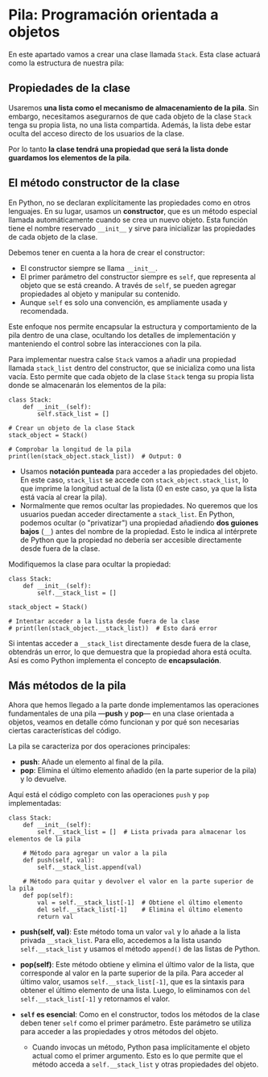 # Pila: Programación orientada a objetos

En este apartado vamos a crear una clase llamada `Stack`. Esta clase actuará como la estructura de nuestra pila:

## Propiedades de la clase

Usaremos **una lista como el mecanismo de almacenamiento de la pila**. Sin embargo, necesitamos asegurarnos de que cada objeto de la clase `Stack` tenga su propia lista, no una lista compartida. Además, la lista debe estar oculta del acceso directo de los usuarios de la clase.

Por lo tanto **la clase tendrá una propiedad que será la lista donde guardamos los elementos de la pila**.

## El método constructor de la clase

En Python, no se declaran explícitamente las propiedades como en otros lenguajes. En su lugar, usamos un **constructor**, que es un método especial llamada automáticamente cuando se crea un nuevo objeto. Esta función tiene el nombre reservado `__init__` y sirve para inicializar las propiedades de cada objeto de la clase.

Debemos tener en cuenta a la hora de crear el constructor:

* El constructor siempre se llama `__init__`.
* El primer parámetro del constructor siempre es `self`, que representa al objeto que se está creando. A través de `self`, se pueden agregar propiedades al objeto y manipular su contenido.
* Aunque `self` es solo una convención, es ampliamente usada y recomendada.

Este enfoque nos permite encapsular la estructura y comportamiento de la pila dentro de una clase, ocultando los detalles de implementación y manteniendo el control sobre las interacciones con la pila.

Para implementar nuestra calse `Stack` vamos a añadir una propiedad llamada `stack_list` dentro del constructor, que se inicializa como una lista vacía. Esto permite que cada objeto de la clase `Stack` tenga su propia lista donde se almacenarán los elementos de la pila:

```
class Stack:
    def __init__(self):
        self.stack_list = []

# Crear un objeto de la clase Stack
stack_object = Stack()

# Comprobar la longitud de la pila
print(len(stack_object.stack_list))  # Output: 0
```

* Usamos **notación punteada** para acceder a las propiedades del objeto. En este caso, `stack_list` se accede con `stack_object.stack_list`, lo que imprime la longitud actual de la lista (0 en este caso, ya que la lista está vacía al crear la pila).
* Normalmente que remos ocultar las propiedades. No queremos que los usuarios puedan acceder directamente a `stack_list`. En Python, podemos ocultar (o "privatizar") una propiedad añadiendo **dos guiones bajos** (`__`) antes del nombre de la propiedad. Esto le indica al intérprete de Python que la propiedad no debería ser accesible directamente desde fuera de la clase.

Modifiquemos la clase para ocultar la propiedad:

```
class Stack:
    def __init__(self):
        self.__stack_list = []

stack_object = Stack()

# Intentar acceder a la lista desde fuera de la clase
# print(len(stack_object.__stack_list))  # Esto dará error
```

Si intentas acceder a `__stack_list` directamente desde fuera de la clase, obtendrás un error, lo que demuestra que la propiedad ahora está oculta. Así es como Python implementa el concepto de **encapsulación**.

## Más métodos de la pila

Ahora que hemos llegado a la parte donde implementamos las operaciones fundamentales de una pila —**push** y **pop**— en una clase orientada a objetos, veamos en detalle cómo funcionan y por qué son necesarias ciertas características del código.

La pila se caracteriza por dos operaciones principales:
* **push**: Añade un elemento al final de la pila.
* **pop**: Elimina el último elemento añadido (en la parte superior de la pila) y lo devuelve.

Aquí está el código completo con las operaciones `push` y `pop` implementadas:

```
class Stack:
    def __init__(self):
        self.__stack_list = []  # Lista privada para almacenar los elementos de la pila

    # Método para agregar un valor a la pila
    def push(self, val):
        self.__stack_list.append(val)

    # Método para quitar y devolver el valor en la parte superior de la pila
    def pop(self):
        val = self.__stack_list[-1]  # Obtiene el último elemento
        del self.__stack_list[-1]    # Elimina el último elemento
        return val
```

* **push(self, val)**: Este método toma un valor `val` y lo añade a la lista privada `__stack_list`. Para ello, accedemos a la lista usando `self.__stack_list` y usamos el método `append()` de las listas de Python.
  
* **pop(self)**: Este método obtiene y elimina el último valor de la lista, que corresponde al valor en la parte superior de la pila. Para acceder al último valor, usamos `self.__stack_list[-1]`, que es la sintaxis para obtener el último elemento de una lista. Luego, lo eliminamos con `del self.__stack_list[-1]` y retornamos el valor.
* **`self` es esencial**: Como en el constructor, todos los métodos de la clase deben tener `self` como el primer parámetro. Este parámetro se utiliza para acceder a las propiedades y otros métodos del objeto.
  * Cuando invocas un método, Python pasa implícitamente el objeto actual como el primer argumento. Esto es lo que permite que el método acceda a `self.__stack_list` y otras propiedades del objeto.
